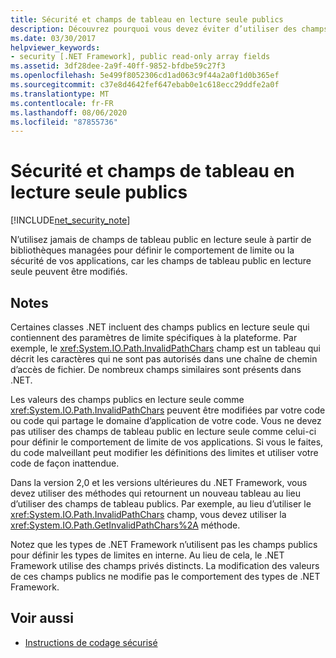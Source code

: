```yaml
---
title: Sécurité et champs de tableau en lecture seule publics
description: Découvrez pourquoi vous devez éviter d’utiliser des champs de tableau en lecture seule publics pour définir le comportement de limite ou la sécurité de vos applications.
ms.date: 03/30/2017
helpviewer_keywords:
- security [.NET Framework], public read-only array fields
ms.assetid: 3df28dee-2a9f-40ff-9852-bfdbe59c27f3
ms.openlocfilehash: 5e499f8052306cd1ad063c9f44a2a0f1d0b365ef
ms.sourcegitcommit: c37e8d4642fef647ebab0e1c618ecc29ddfe2a0f
ms.translationtype: MT
ms.contentlocale: fr-FR
ms.lasthandoff: 08/06/2020
ms.locfileid: "87855736"
---
```

# <a name="security-and-public-read-only-array-fields"></a>Sécurité et champs de tableau en lecture seule publics

[!INCLUDE[net_security_note](../../../includes/net-security-note-md.md)]

N’utilisez jamais de champs de tableau public en lecture seule à partir de bibliothèques managées pour définir le comportement de limite ou la sécurité de vos applications, car les champs de tableau public en lecture seule peuvent être modifiés.  
  
## <a name="remarks"></a>Notes  

Certaines classes .NET incluent des champs publics en lecture seule qui contiennent des paramètres de limite spécifiques à la plateforme. Par exemple, le <xref:System.IO.Path.InvalidPathChars> champ est un tableau qui décrit les caractères qui ne sont pas autorisés dans une chaîne de chemin d’accès de fichier. De nombreux champs similaires sont présents dans .NET.  
  
 Les valeurs des champs publics en lecture seule comme <xref:System.IO.Path.InvalidPathChars> peuvent être modifiées par votre code ou code qui partage le domaine d’application de votre code.  Vous ne devez pas utiliser des champs de tableau public en lecture seule comme celui-ci pour définir le comportement de limite de vos applications.  Si vous le faites, du code malveillant peut modifier les définitions des limites et utiliser votre code de façon inattendue.  
  
 Dans la version 2,0 et les versions ultérieures du .NET Framework, vous devez utiliser des méthodes qui retournent un nouveau tableau au lieu d’utiliser des champs de tableau publics.  Par exemple, au lieu d’utiliser le <xref:System.IO.Path.InvalidPathChars> champ, vous devez utiliser la <xref:System.IO.Path.GetInvalidPathChars%2A> méthode.  
  
 Notez que les types de .NET Framework n’utilisent pas les champs publics pour définir les types de limites en interne.  Au lieu de cela, le .NET Framework utilise des champs privés distincts.  La modification des valeurs de ces champs publics ne modifie pas le comportement des types de .NET Framework.  
  
## <a name="see-also"></a>Voir aussi

- [Instructions de codage sécurisé](../../standard/security/secure-coding-guidelines.md)
